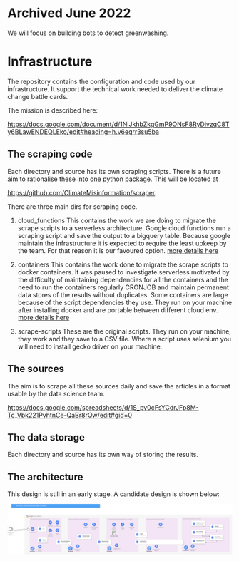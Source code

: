 # Archived June 2022 
We will focus on building bots to detect greenwashing.

# Infrastructure
The repository  contains the configuration and code used by our infrastructure. It support the technical work
needed to deliver the climate change battle cards.

The mission is described here:

https://docs.google.com/document/d/1NiJkhbZkgGmP9ONsF8RyDivzqC8Ty6BLawENDEQLEko/edit#heading=h.v6eqrr3su5ba 


##  The scraping code
Each directory and source has its own scraping scripts.  There is a future aim to rationalise these into one 
python package. This will be located at 

https://github.com/ClimateMisinformation/scraper 

There are  three main dirs for scraping code.

1) cloud_functions
This contains the work we  are doing to migrate the  scrape scripts to  a serverless architecture. Google cloud 
functions run a scraping script and save the  output to  a bigquery table.   Because google maintain the
infrastructure it is expected to require the least upkeep by the team. For that reason it is our favoured 
option.   [more details here](cloud_functions/dailymail/README.md)

2) containers
This contains the  work done to migrate  the  scrape scripts to  docker containers. It was paused to investigate 
serverless motivated by the  difficulty  of maintaining dependencies for all the containers and the need to 
run the containers regularly  CRONJOB and maintain permanent data stores of the results without duplicates. 
Some containers are large because of the script dependencies they  use. 
They  run on your machine  after installing docker and are portable between different cloud env.  [more details here](containers/README.md)

3) scrape-scripts
These are the original scripts. They run on your machine, they  work and they save to a CSV file. Where a script uses 
selenium you  will need to install gecko driver on your machine.


## The sources
The aim is to scrape all these sources daily and save the articles in a format  usable by the  data science
team.

https://docs.google.com/spreadsheets/d/1S_pv0cFsYCdrJFp8M-Tc_Vbk221PvhtnCe-QaBr8rQw/edit#gid=0


## The  data storage
Each directory and source has its own way of storing the results.


## The architecture
This design is still in an early stage. A candidate design is shown below: 


![](imgs/Architecture-Global-Climate-Misinformation.png)
